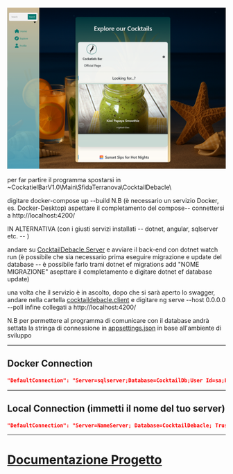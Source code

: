 ![img](./Project-description/src/defaultPage.png)

per far partire il programma spostarsi in ~CockatielBarV1.0\Main\SfidaTerranova\CocktailDebacle\

digitare docker-compose up --build
N.B (è necessario un servizio Docker, es. Docker-Desktop)
aspettare il completamento del compose--
connettersi a http://localhost:4200/


IN ALTERNATIVA (con i giusti servizi installati -- dotnet, angular, sqlserver etc. -- )

andare su [CocktailDebacle.Server](./Main/SfidaTerranova/CocktailDebacle/CocktailDebacle.Server/) 
e avviare il back-end con dotnet watch run (è possibile che sia necessario prima eseguire migrazione e update del database -- è possibile farlo trami dotnet ef migrations add "NOME MIGRAZIONE" asepttare il completamento e digitare dotnet ef database update)

una volta che il servizio è in ascolto, dopo che si sarà aperto lo swagger,
andare nella cartella  [cocktaildebacle.client](./Main/SfidaTerranova/CocktailDebacle/cocktaildebacle.client/)  e digitare
ng serve --host 0.0.0.0 --poll 
infine collegati a  http://localhost:4200/ 

N.B 
per permettere al programma di comunicare con il database andrà settata la stringa di connessione in [appsettings.json](./Main/SfidaTerranova/CocktailDebacle/CocktailDebacle.Server/appsettings.json) in base all'ambiente di sviluppo

---
## Docker Connection
```json
"DefaultConnection": "Server=sqlserver;Database=CocktailDb;User Id=sa;Password=YourStrong!Passw0rd;TrustServerCertificate=true;"
```
---
## Local Connection (immetti il nome del tuo server)
```json
"DefaultConnection": "Server=NameServer; Database=CocktailDebacle; Trusted_Connection=true; TrustServerCertificate=True; MultipleActiveResultSets=True;"
```

---
# [Documentazione Progetto](./Project-description/)
